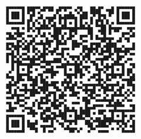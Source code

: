                                                          
                                                         
    █▀▀▀▀▀█ ███▀▀▄█▀██ ▄█▀█▀▀ ▄▀█   ██▄█▀ ▄▄█ █▀▀▀▀▀█    
    █ ███ █ ▀▄█ ▀▄    ▄▀▄ ▄▄█▄ ▀▄██ ▀█▀█▄▄ █▀ █ ███ █    
    █ ▀▀▀ █ ▄█ ▄▀▀▄▀██▀ █▀█▀▀▀█ █▀▀ █ ▄█▄▀▄   █ ▀▀▀ █    
    ▀▀▀▀▀▀▀ █ █ ▀▄█▄▀▄█ ▀▄█ ▀ █ █▄▀▄▀ █▄█▄▀▄▀ ▀▀▀▀▀▀▀    
      ▀▀█ ▀ █▀▄▀█▀▀▀▀ ███▀▀▀███▀▀▀▀██  ▄██ █▀██▀  ▀█▀    
    ▀█▄▀██▀ ▄▄ ▄▀▄█ ▀▄██▀▄▀ █▄▀ ▄▄▄▀█ ▄ ▀█ ▀    █▀▀▄█    
    ▀▀▀▀▄▄▀▄ ▄█  ▄ █▄▄▀█▄▀▄▀▀▄▄ ▀▄▄ ▀ ▀▀██▀█▀ ▄█ ▀█      
    █▀█▄█▄▀▄█▀▄▀▀▀█▀█  █▀▀▀  ███▀▄▄ █▀██ ▄████  ▄   █    
    ▀▀▄▀█ ▀▀█ █▀▄ █▀▄▄█▀ █▀▀ ▀   █▀██▀█ █▄██ ███▄██▀▀    
    █▀█▄▀▄▀▀▄ ▄▀▄██▀ ▀ ▀▀█ ▀▄▄▄▄▀▄██ ▀ ▀▀▄▄█▀ █▄▄▀ ▀▀    
    █ █▄█▄▀▀▀██▀▀▄█▄▄▄███ ▀▄ ▀▄▀▄▀▄▀▄▄▀▀█▀▀ ▀▄█▀ ▄▀▀     
      █ █▀▀▀██▀▀▀▄▄▀▀▄ ▄▄██▀▀▀██▀▄▄▄ ▀█ ▀▄█▄█▀▀▀█  ▀█    
     ▄▀ █ ▀ █▄ ▀  ▄███▄▄  █ ▀ ███ ▀▄  ▀█▀▄▀ █ ▀ █ ██     
    █▄▄ ██▀▀█▄ ▄▀█ ▄ █▀   ▀██▀█ █▀  ▄█▀█  █▀██▀█▀ ▀▄█    
     ▄▀▄█▀▀ ▀▀██ ██▄ ▄▄▄ ▄█▄█ ▄ ▄  ▀  ▀█▀▄▀▀  ▄ ▀▀██▀    
    ██▀▀▄ ▀█ ▀█▀▄▄██▀▀█▄ ▀▄█▄█▀▄▄▀█▀▀█▀▀█▄█▀█▀▀▄█ ▀▀█    
    ▄█ █ ▀▀█▀███▄▀█▀▄▄▄▀▀▄▀ ▀█▄▄ ▀█▀██ ▀ █▀▀▀▄▀█ ▄▀▄▀    
    ▄▄█▀█▀▀▄▄▀▀  ▄▄█▀ █ ██▀ ▀▀▀▄ ▄▄▀█▄▀▀ ▄▀ █▀▀▀▀▄▀ ▀    
    ▄▄ ▄█▀▀▄  ▄▀▄█▄█▀▄█▀▄▄▀  ▄▄▄ ▀██  ▀▀▀▀▀█▀▄█▄▀ ▀▀     
     █▄▄ ▀▀▄▄▄▀ █▄ ▄▄▀██▀ █▄ ▄  ▄ █▄▄█▀▀▀ ▀▀▀█▀▀▀  ▀█    
    ▀▀▀   ▀ ▄██▄ ▄█▀▀▄▄ █▄█▀▀▀█ ████ ▄ ██▀ ▀█▀▀▀█▀▀▀▀    
    █▀▀▀▀▀█   ▀  █▄██▄█▀▀██ ▀ ███▄▀▀▄ ▄▄ █▄▄█ ▀ █▀ █▀    
    █ ███ █ █▄▄█  ▀▀ █ ▀▄▄▀▀█▀█   ██▄▀▀███▀█▀▀█▀█▄▀ █    
    █ ▀▀▀ █ ▀██▄ ▀█▀▀▀▄  ▀▄█▄▄▄ ▄  ▀█▄▀▀▀▀▀ ▄ ▄▀▄▀ ▀█    
    ▀▀▀▀▀▀▀    ▀  ▀ ▀▀      ▀▀ ▀   ▀   ▀▀▀▀     ▀▀▀▀▀    
                                                         
                                                         
